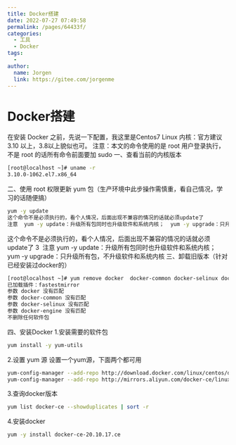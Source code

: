 ```yaml
---
title: Docker搭建
date: 2022-07-27 07:49:58
permalink: /pages/64433f/
categories:
  - 工具
  - Docker
tags:
  - 
author: 
  name: Jorgen
  link: https://gitee.com/jorgenme
---
```

# Docker搭建
在安装 Docker 之前，先说一下配置，我这里是Centos7 Linux 内核：官方建议 3.10 以上，3.8以上貌似也可。
注意：本文的命令使用的是 root 用户登录执行，不是 root 的话所有命令前面要加 sudo
一、查看当前的内核版本
```bash
[root@localhost ~]# uname -r
3.10.0-1062.el7.x86_64
```
二、使用 root 权限更新 yum 包（生产环境中此步操作需慎重，看自己情况，学习的话随便搞）
```bash
yum -y update
这个命令不是必须执行的，看个人情况，后面出现不兼容的情况的话就必须update了
注意  yum -y update：升级所有包同时也升级软件和系统内核；  yum -y upgrade：只升级所有包，不升级软件和系统内核
```
这个命令不是必须执行的，看个人情况，后面出现不兼容的情况的话就必须update了
3
﻿
注意  yum -y update：升级所有包同时也升级软件和系统内核；  yum -y upgrade：只升级所有包，不升级软件和系统内核
三、卸载旧版本（针对已经安装过docker的）
```bash
[root@localhost ~]# yum remove docker  docker-common docker-selinux docker-engine
已加载插件：fastestmirror
参数 docker 没有匹配
参数 docker-common 没有匹配
参数 docker-selinux 没有匹配
参数 docker-engine 没有匹配
不删除任何软件包
```
四、安装Docker
1.安装需要的软件包
```bash
yum install -y yum-utils
```
2.设置 yum 源
设置一个yum源，下面两个都可用
```bash
yum-config-manager --add-repo http://download.docker.com/linux/centos/docker-ce.repo（中央仓库） 
yum-config-manager --add-repo http://mirrors.aliyun.com/docker-ce/linux/centos/docker-ce.repo（阿里仓库）
```
3.查询docker版本
```bash
yum list docker-ce --showduplicates | sort -r
```
4.安装docker
```bash
yum -y install docker-ce-20.10.17.ce

